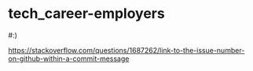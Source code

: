 # tech_career-employers
#:)


https://stackoverflow.com/questions/1687262/link-to-the-issue-number-on-github-within-a-commit-message
